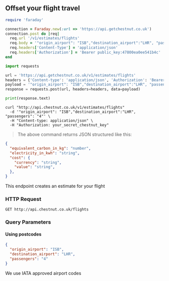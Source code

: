 
## Offset your flight travel

```ruby
require 'faraday'

connection = Faraday.new(:url => 'https://api.getchestnut.co.uk')
connection.post do |req|
  req.url '/v1/estimates/flights'
  req.body = '"origin_airport": "ISB","destination_airport":"LHR", "passengers": "4"'
  req.headers['Content-Type'] = 'application/json'
  req.headers['Authorization'] = 'Bearer public_key:47800ea0ee541b4c'
end
```

```python
import requests

url = 'https://api.getchestnut.co.uk/v1/estimates/flights'
headers = {'Content-type': 'application/json', 'Authorization': 'Bearer Token:47800ea0ee541b4c',}
payload = '"origin_airport": "ISB","destination_airport":"LHR", "passengers": "4"'
response = requests.post(url, headers=headers, data=payload)

print(response.text)
```

```shell
curl "http://api.chestnut.co.uk/v1/estimates/flights"
  -d '"origin_airport": "ISB","destination_airport":"LHR", "passengers": "4"' \
  -H "Content-type: application/json" \
  -H "Authorization: your_secret_chestnut_key"
```


> The above command returns JSON structured like this:

```json
{
  "equivalent_carbon_in_kg": "number",
  "electricity_in_kwh": "string",
  "cost": {
    "currency": "string",
    "value": "string",
  },
}
```

This endpoint creates an estimate for your flight

### HTTP Request

`GET http://api.chestnut.co.uk/flights`

### Query Parameters


#### Using postcodes

<div class="center-column"></div>

```json
{
  "origin_airport": "ISB",
  "destination_airport": "LHR",
  "passengers": "4"
}
```



<aside class="success">
We use IATA approved airport codes
</aside>
